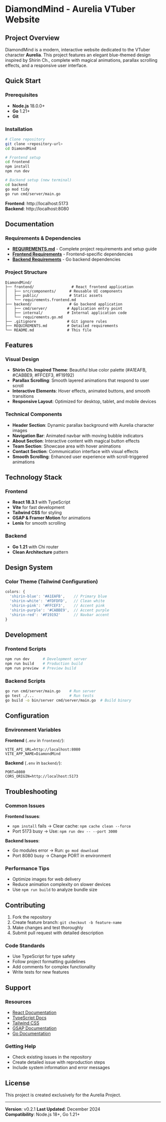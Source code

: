 # DiamondMind - Aurelia VTuber Website

## Project Overview

DiamondMind is a modern, interactive website dedicated to the VTuber character **Aurelia**. This project features an elegant blue-themed design inspired by Shirin Ch., complete with magical animations, parallax scrolling effects, and a responsive user interface.

## Quick Start

### Prerequisites
- **Node.js** 18.0.0+ 
- **Go** 1.21+
- **Git**

### Installation
```bash
# Clone repository
git clone <repository-url>
cd DiamondMind

# Frontend setup
cd frontend
npm install
npm run dev

# Backend setup (new terminal)
cd backend
go mod tidy
go run cmd/server/main.go
```

**Frontend**: http://localhost:5173  
**Backend**: http://localhost:8080

## Documentation

### Requirements & Dependencies
- **[REQUIREMENTS.md](./REQUIREMENTS.md)** - Complete project requirements and setup guide
- **[Frontend Requirements](./frontend/requirements.frontend.md)** - Frontend-specific dependencies
- **[Backend Requirements](./backend/requirements.go.md)** - Go backend dependencies

### Project Structure
```
DiamondMind/
├── frontend/                 # React frontend application
│   ├── src/components/      # Reusable UI components
│   ├── public/              # Static assets
│   └── requirements.frontend.md
├── backend/                 # Go backend application
│   ├── cmd/server/         # Application entry point
│   ├── internal/           # Internal application code
│   └── requirements.go.md
├── .gitignore              # Git ignore rules
├── REQUIREMENTS.md         # Detailed requirements
└── README.md               # This file
```

## Features

### Visual Design
- **Shirin Ch. Inspired Theme**: Beautiful blue color palette (#A1EAFB, #CABBE9, #FFCEF3, #F19192)
- **Parallax Scrolling**: Smooth layered animations that respond to user scroll
- **Interactive Elements**: Hover effects, animated buttons, and smooth transitions
- **Responsive Layout**: Optimized for desktop, tablet, and mobile devices

### Technical Components
- **Header Section**: Dynamic parallax background with Aurelia character images
- **Navigation Bar**: Animated navbar with moving bubble indicators
- **About Section**: Interactive content with magical button effects
- **Team Section**: Showcase area with hover animations
- **Contact Section**: Communication interface with visual effects
- **Smooth Scrolling**: Enhanced user experience with scroll-triggered animations

## Technology Stack

### Frontend
- **React 18.3.1** with TypeScript
- **Vite** for fast development
- **Tailwind CSS** for styling
- **GSAP & Framer Motion** for animations
- **Lenis** for smooth scrolling

### Backend
- **Go 1.21** with Chi router
- **Clean Architecture** pattern

## Design System

### Color Theme (Tailwind Configuration)
```javascript
colors: {
  'shirin-blue': '#A1EAFB',    // Primary blue
  'shirin-white': '#FDFDFD',   // Clean white
  'shirin-pink': '#FFCEF3',    // Accent pink
  'shirin-purple': '#CABBE9',  // Accent purple
  'shirin-red': '#F19192'      // Navbar accent
}
```

## Development

### Frontend Scripts
```bash
npm run dev      # Development server
npm run build    # Production build
npm run preview  # Preview build
```

### Backend Scripts
```bash
go run cmd/server/main.go    # Run server
go test ./...                # Run tests
go build -o bin/server cmd/server/main.go  # Build binary
```

## Configuration

### Environment Variables

**Frontend** (`.env` in `frontend/`):
```env
VITE_API_URL=http://localhost:8080
VITE_APP_NAME=DiamondMind
```

**Backend** (`.env` in `backend/`):
```env
PORT=8080
CORS_ORIGIN=http://localhost:5173
```

## Troubleshooting

### Common Issues

**Frontend Issues**:
- `npm install` fails → Clear cache: `npm cache clean --force`
- Port 5173 busy → Use: `npm run dev -- --port 3000`

**Backend Issues**:
- Go modules error → Run: `go mod download`
- Port 8080 busy → Change PORT in environment

### Performance Tips
- Optimize images for web delivery
- Reduce animation complexity on slower devices
- Use `npm run build` to analyze bundle size

## Contributing

1. Fork the repository
2. Create feature branch: `git checkout -b feature-name`
3. Make changes and test thoroughly
4. Submit pull request with detailed description

### Code Standards
- Use TypeScript for type safety
- Follow project formatting guidelines
- Add comments for complex functionality
- Write tests for new features

## Support

### Resources
- [React Documentation](https://react.dev/)
- [TypeScript Docs](https://www.typescriptlang.org/docs/)
- [Tailwind CSS](https://tailwindcss.com/docs)
- [GSAP Documentation](https://greensock.com/docs/)
- [Go Documentation](https://golang.org/doc/)

### Getting Help
- Check existing issues in the repository
- Create detailed issue with reproduction steps
- Include system information and error messages

## License

This project is created exclusively for the Aurelia Project.

---

**Version**: v0.2.1 
**Last Updated**: December 2024  
**Compatibility**: Node.js 18+, Go 1.21+
